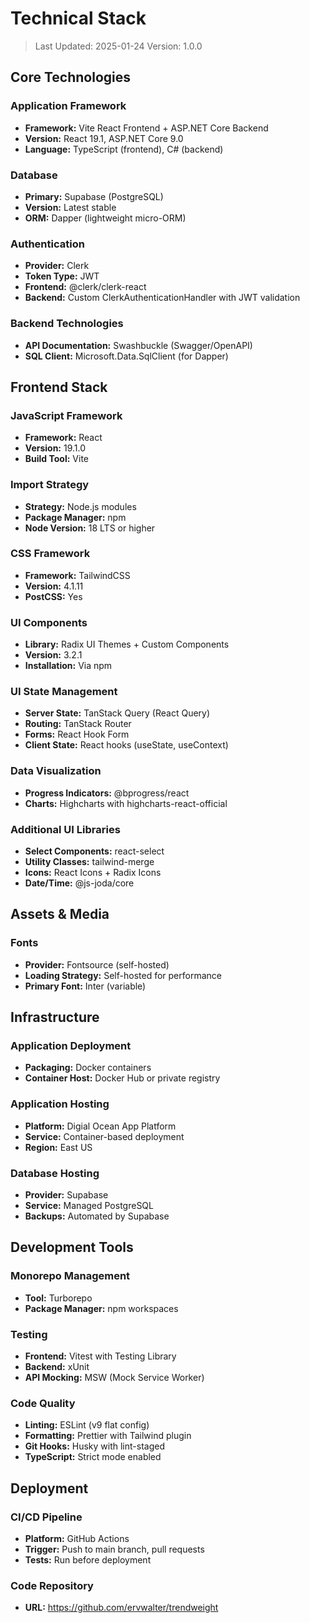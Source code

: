 # Technical Stack

> Last Updated: 2025-01-24
> Version: 1.0.0

## Core Technologies

### Application Framework
- **Framework:** Vite React Frontend + ASP.NET Core Backend
- **Version:** React 19.1, ASP.NET Core 9.0
- **Language:** TypeScript (frontend), C# (backend)

### Database
- **Primary:** Supabase (PostgreSQL)
- **Version:** Latest stable
- **ORM:** Dapper (lightweight micro-ORM)

### Authentication
- **Provider:** Clerk
- **Token Type:** JWT
- **Frontend:** @clerk/clerk-react
- **Backend:** Custom ClerkAuthenticationHandler with JWT validation

### Backend Technologies
- **API Documentation:** Swashbuckle (Swagger/OpenAPI)
- **SQL Client:** Microsoft.Data.SqlClient (for Dapper)

## Frontend Stack

### JavaScript Framework
- **Framework:** React
- **Version:** 19.1.0
- **Build Tool:** Vite

### Import Strategy
- **Strategy:** Node.js modules
- **Package Manager:** npm
- **Node Version:** 18 LTS or higher

### CSS Framework
- **Framework:** TailwindCSS
- **Version:** 4.1.11
- **PostCSS:** Yes

### UI Components
- **Library:** Radix UI Themes + Custom Components
- **Version:** 3.2.1
- **Installation:** Via npm

### UI State Management
- **Server State:** TanStack Query (React Query)
- **Routing:** TanStack Router
- **Forms:** React Hook Form
- **Client State:** React hooks (useState, useContext)

### Data Visualization
- **Progress Indicators:** @bprogress/react
- **Charts:** Highcharts with highcharts-react-official

### Additional UI Libraries
- **Select Components:** react-select
- **Utility Classes:** tailwind-merge
- **Icons:** React Icons + Radix Icons
- **Date/Time:** @js-joda/core

## Assets & Media

### Fonts
- **Provider:** Fontsource (self-hosted)
- **Loading Strategy:** Self-hosted for performance
- **Primary Font:** Inter (variable)

## Infrastructure

### Application Deployment
- **Packaging:** Docker containers
- **Container Host:** Docker Hub or private registry

### Application Hosting
- **Platform:** Digial Ocean App Platform
- **Service:** Container-based deployment
- **Region:** East US

### Database Hosting
- **Provider:** Supabase
- **Service:** Managed PostgreSQL
- **Backups:** Automated by Supabase

## Development Tools

### Monorepo Management
- **Tool:** Turborepo
- **Package Manager:** npm workspaces

### Testing
- **Frontend:** Vitest with Testing Library
- **Backend:** xUnit
- **API Mocking:** MSW (Mock Service Worker)

### Code Quality
- **Linting:** ESLint (v9 flat config)
- **Formatting:** Prettier with Tailwind plugin
- **Git Hooks:** Husky with lint-staged
- **TypeScript:** Strict mode enabled

## Deployment

### CI/CD Pipeline
- **Platform:** GitHub Actions
- **Trigger:** Push to main branch, pull requests
- **Tests:** Run before deployment

### Code Repository
- **URL:** https://github.com/ervwalter/trendweight